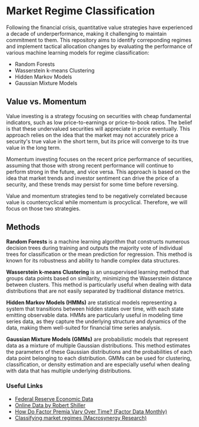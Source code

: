 # Market Regime Classification

Following the financial crisis, quantitative value strategies have experienced a decade of underperformance, making it challenging to maintain commitment to them. This repository aims to identify correponding regimes and implement tactical allocation changes by evaluating the performance of various machine learning models for regime classification:

- Random Forests
- Wasserstein k-means Clustering
- Hidden Markov Models
- Gaussian Mixture Models

## Value vs. Momentum

Value investing is a strategy focusing on securities with cheap fundamental indicators, such as low price-to-earnings or price-to-book ratios. The belief is that these undervalued securities will appreciate in price eventually. This approach relies on the idea that the market may not accurately price a security's true value in the short term, but its price will converge to its true value in the long term.

Momentum investing focuses on the recent price performance of securities, assuming that those with strong recent performance will continue to perform strong in the future, and vice versa. This approach is based on the idea that market trends and investor sentiment can drive the price of a security, and these trends may persist for some time before reversing.

Value and momentum strategies tend to be negatively correlated because value is countercyclical while momentum is procyclical. Therefore, we will focus on those two strategies.

## Methods

**Random Forests** is a machine learning algorithm that constructs numerous decision trees during training and outputs the majority vote of individual trees for classification or the mean prediction for regression. This method is known for its robustness and ability to handle complex data structures.

**Wasserstein k-means Clustering** is an unsupervised learning method that groups data points based on similarity, minimizing the Wasserstein distance between clusters. This method is particularly useful when dealing with data distributions that are not easily separated by traditional distance metrics.

**Hidden Markov Models (HMMs)** are statistical models representing a system that transitions between hidden states over time, with each state emitting observable data. HMMs are particularly useful in modeling time series data, as they capture the underlying structure and dynamics of the data, making them well-suited for financial time series analysis.

**Gaussian Mixture Models (GMMs)** are probabilistic models that represent data as a mixture of multiple Gaussian distributions. This method estimates the parameters of these Gaussian distributions and the probabilities of each data point belonging to each distribution. GMMs can be used for clustering, classification, or density estimation and are especially useful when dealing with data that has multiple underlying distributions.

### Useful Links

- [Federal Reserve Economic Data](https://fred.stlouisfed.org/)
- [Online Data by Robert Shiller](http://www.econ.yale.edu/~shiller/data.htm)
- [How Do Factor Premia Vary Over Time? (Factor Data Monthly)](https://www.aqr.com/Insights/Datasets/Century-of-Factor-Premia-Monthly)
- [Classifying market regimes (Macrosynergy Research)](https://research.macrosynergy.com/classifying-market-regimes/)
